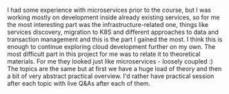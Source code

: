 I had some experience with microservices prior to the course, but I was working mostly on development inside already existing services, so for me the most interesting part was the infrastructure-related one, things like services discovery, migration to K8S and different approaches to data and transaction management and this is the part I gained the most. I think this is enough to continue exploring cloud development further on my own.
The most difficult part in this project for me was to relate it to theoretical materials. For me they looked just like microservices - loosely coupled :) The topics are the same but at first we have a huge load of theory and then a bit of very abstract practical overview. I'd rather have practical session after each topic with live Q&As after each of them.
